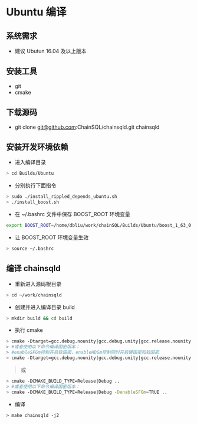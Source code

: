 # Ubuntu 编译
## 系统需求
- 建议 Ubutun 16.04 及以上版本

## 安装工具
-  git 
- cmake

## 下载源码
- git clone git@github.com:ChainSQL/chainsqld.git chainsqld

## 安装开发环境依赖
- 进入编译目录
```bash
> cd Builds/Ubuntu
```
- 分别执行下面指令
```bash
> sudo ./install_rippled_depends_ubuntu.sh
> ./install_boost.sh
```
- 在 ~/.bashrc 文件中保存 BOOST_ROOT 环境变量

```bash
export BOOST_ROOT=/home/dbliu/work/chainSQL/Builds/Ubuntu/boost_1_63_0
```
- 让 BOOST_ROOT 环境变量生效
```bash
> source ~/.bashrc
```

## 编译 chainsqld
- 重新进入源码根目录
```bash
> cd ~/work/chainsqld
```
- 创建并进入编译目录 build
```bash
> mkdir build && cd build
```

- 执行 cmake
```bash
> cmake -Dtarget=gcc.debug.nounity|gcc.debug.unity|gcc.release.nounity|gcc.release.unity ..
> #或者使用以下命令编译国密版本：
> #enableSFGm控制开启软国密，enableHDGm控制同时开启硬国密和软国密
> cmake -Dtarget=gcc.debug.nounity|gcc.debug.unity|gcc.release.nounity|gcc.release.unity -DenableSFGm=TRUE ..
```

> 或

```bash
> cmake -DCMAKE_BUILD_TYPE=Release|Debug ..
> #或者使用以下命令编译国密版本：
> cmake -DCMAKE_BUILD_TYPE=Release|Debug -DenableSFGm=TRUE ..
```

- 编译

```base
> make chainsqld -j2
```
